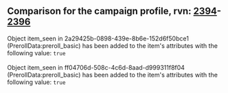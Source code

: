 ## Comparison for the campaign profile, rvn: [2394](https://github.com/PRO100KatYT/FortniteProfileRevisions/tree/main/profiles/campaign/2394%20campaign.json)-[2396](https://github.com/PRO100KatYT/FortniteProfileRevisions/tree/main/profiles/campaign/2396%20campaign.json)

Object item_seen in 2a29425b-0898-439e-8b6e-152d6f50bce1 (PrerollData:preroll_basic) has been added to the item's attributes with the following value: `true`
<br><br>
Object item_seen in ff04706d-508c-4c6d-8aad-d999311f8f04 (PrerollData:preroll_basic) has been added to the item's attributes with the following value: `true`
<br><br>
